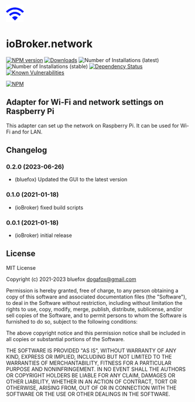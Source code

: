 ![Logo](admin/network.png)
# ioBroker.network

[![NPM version](http://img.shields.io/npm/v/iobroker.telemetry.svg)](https://www.npmjs.com/package/iobroker.network)
[![Downloads](https://img.shields.io/npm/dm/iobroker.telemetry.svg)](https://www.npmjs.com/package/iobroker.network)
![Number of Installations (latest)](http://iobroker.live/badges/network-installed.svg)
![Number of Installations (stable)](http://iobroker.live/badges/network-stable.svg)
[![Dependency Status](https://img.shields.io/david/ioBroker/iobroker.network.svg)](https://david-dm.org/ioBroker/iobroker.network)
[![Known Vulnerabilities](https://snyk.io/test/github/ioBroker/ioBroker.network/badge.svg)](https://snyk.io/test/github/ioBroker/ioBroker.network)

[![NPM](https://nodei.co/npm/iobroker.telemetry.png?downloads=true)](https://nodei.co/npm/iobroker.network/)

## Adapter for Wi-Fi and network settings on Raspberry Pi
This adapter can set up the network on Raspberry Pi. It can be used for Wi-Fi and for LAN.

<!--
	Placeholder for the next version (at the beginning of the line):
	### **WORK IN PROGRESS**
-->
## Changelog
### 0.2.0 (2023-06-26)
* (bluefox) Updated the GUI to the latest version

### 0.1.0 (2021-01-18)
* (ioBroker) fixed build scripts

### 0.0.1 (2021-01-18)
* (ioBroker) initial release

## License
MIT License

Copyright (c) 2021-2023 bluefox <dogafox@gmail.com>

Permission is hereby granted, free of charge, to any person obtaining a copy
of this software and associated documentation files (the "Software"), to deal
in the Software without restriction, including without limitation the rights
to use, copy, modify, merge, publish, distribute, sublicense, and/or sell
copies of the Software, and to permit persons to whom the Software is
furnished to do so, subject to the following conditions:

The above copyright notice and this permission notice shall be included in all
copies or substantial portions of the Software.

THE SOFTWARE IS PROVIDED "AS IS", WITHOUT WARRANTY OF ANY KIND, EXPRESS OR
IMPLIED, INCLUDING BUT NOT LIMITED TO THE WARRANTIES OF MERCHANTABILITY,
FITNESS FOR A PARTICULAR PURPOSE AND NONINFRINGEMENT. IN NO EVENT SHALL THE
AUTHORS OR COPYRIGHT HOLDERS BE LIABLE FOR ANY CLAIM, DAMAGES OR OTHER
LIABILITY, WHETHER IN AN ACTION OF CONTRACT, TORT OR OTHERWISE, ARISING FROM,
OUT OF OR IN CONNECTION WITH THE SOFTWARE OR THE USE OR OTHER DEALINGS IN THE
SOFTWARE.
